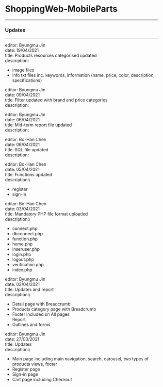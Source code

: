 # ShoppingWeb-MobileParts
---
### Updates
---
editor: Byungmu Jin\
date: 19/04/2021\
title: Products resources categorised updated\
description:
- image files
- info txt files inc. keywords, information (name, price, color, description, specifications)


editor: Byungmu Jin\
date: 09/04/2021\
title: Filter updated with brand and price categories\
description:


editor: Byungmu Jin\
date: 06/04/2021\
title: Mid-term report file updated\
description:


editor: Bo-Han Chen\
date: 06/04/2021\
title: SQL file updated\
description:


editor: Bo-Han Chen\
date: 05/04/2021\
title: Functions updated\
description:\
 - register
 - sign-in


editor: Bo-Han Chen\
date: 03/04/2021\
title: Mandatory PHP file format uploaded\
description:\
- connect.php
 - dbconnect.php
 - function.php
 - home.php
 - inseruser.php
 - login.php
 - logout.php
 - verification.php
 - index.php


editor: Byungmu Jin\
date: 02/04/2021\
title: Updates and report\
description:\
 - Detail page with Breadcrumb
 - Products category page with Breadcrumb
 - Footer included on All pages\
 Report
 - Outlines and forms


editor: Byungmu Jin\
date: 27/03/2021\
title: Updates\
description:\
 - Main page including main navigation, search, carousel, two types of products views, footer
 - Register page
 - Sign-in page
 - Cart page including Checkout

